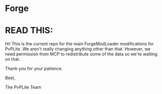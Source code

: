 # Forge
# READ THIS:
Hi! This is the current repo for the main ForgeModLoader modifications for PvPLite. We aren't really changing anything other than that. However, we need permission from MCP to redistribute some of the data so we're waiting on that.

Thank you for your patience.

Best,

The PvPLite Team

